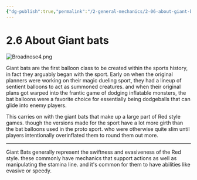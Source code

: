 ```yaml
---
{"dg-publish":true,"permalink":"/2-general-mechanics/2-06-about-giant-bats/"}
---
```


# 2.6 About Giant bats

![Broadnose4.png](/img/user/Broadnose4.png)

Giant bats are the first balloon class to be created within the sports history, in fact they arguably began with the sport. Early on when the original planners were working on their magic dueling sport, they had a lineup of sentient balloons to act as summoned creatures. and when their original plans got warped into the frantic game of dodging inflatable monsters, the bat balloons were a favorite choice for essentially being dodgeballs that can glide into enemy players.

This carries on with the giant bats that make up a large part of Red style games. though the versions made for the sport have a lot more girth than the bat balloons used in the proto sport. who were otherwise quite slim until players intentionally overinflated them to round them out more.

---

Giant Bats generally represent the swiftness and evasiveness of the Red style. these commonly have mechanics that support actions as well as manipulating the stamina line. and it's common for them to have abilities like evasive or speedy.